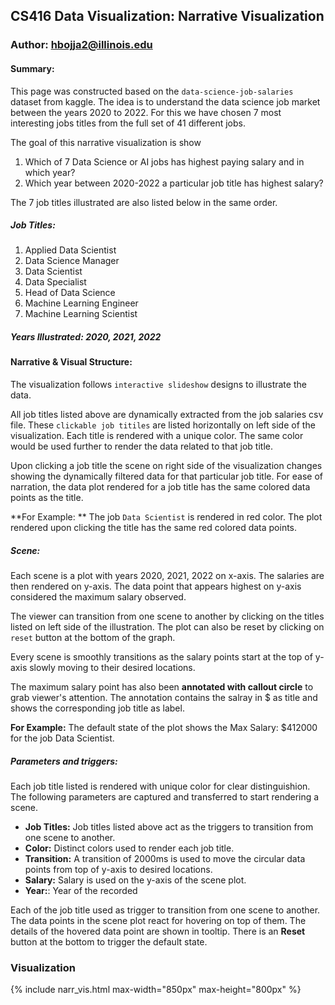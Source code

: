 ## CS416 Data Visualization: Narrative Visualization
### Author: hbojja2@illinois.edu



#### Summary:
This page was constructed based on the `data-science-job-salaries` dataset from kaggle. The idea is to understand the data science job market between the years 2020 to 2022. For this we have chosen 7 most interesting jobs titles from the full set of 41 different jobs.

The goal of this narrative visualization is show 
1. Which of 7 Data Science or AI jobs has highest paying salary and in which year? 
2. Which year between 2020-2022 a particular job title has highest salary?

The 7 job titles illustrated are also listed below in the same order.

##### Job Titles:
1. Applied Data Scientist 
2. Data Science Manager 
3. Data Scientist 
4. Data Specialist 
5. Head of Data Science 
6. Machine Learning Engineer 
7. Machine Learning Scientist

##### Years Illustrated: 2020, 2021, 2022


#### Narrative & Visual Structure:
The visualization follows `interactive slideshow` designs to illustrate the data.

All job titles listed above are dynamically extracted from the job salaries csv file. These `clickable job titiles` are listed horizontally on left side of the visualization. Each title is rendered with a unique color. The same color would be used further to render the data related to that job title.

Upon clicking a job title the scene on right side of the visualization changes showing the dynamically filtered data for that particular job title. For ease of narration, the data plot rendered for a job title has the same colored data points as the title.

**For Example: ** The job `Data Scientist` is rendered in red color. The plot rendered upon clicking the title has the same red colored data points.

##### Scene:
Each scene is a plot with years 2020, 2021, 2022 on x-axis. The salaries are then rendered on y-axis. The data point that appears highest on y-axis considered the maximum salary observed.

The viewer can transition from one scene to another by clicking on the titles listed on left side of the illustration. The plot can also be reset by clicking on `reset` button at the bottom of the graph.

Every scene is smoothly transitions as the salary points start at the top of y-axis slowly moving to their desired locations.

The maximum salary point has also been **annotated with callout circle** to grab viewer's attention. The annotation contains the salray in $ as title and shows the corresponding job title as label.

**For Example:** The default state of the plot shows the Max Salary: $412000 for the job Data Scientist. 

##### Parameters and triggers:
Each job title listed is rendered with unique color for clear distinguishion. The following parameters are captured and transferred to start rendering a scene.
- **Job Titles:** Job titles listed above act as the triggers to transition from one scene to another.
- **Color:** Distinct colors used to render each job title.
- **Transition:** A transition of 2000ms is used to move the circular data points from top of y-axis to desired locations.
- **Salary:** Salary is used on the y-axis of the scene plot.
- **Year:**: Year of the recorded 

Each of the job title used as trigger to transition from one scene to another. The data points in the scene plot react for hovering on top of them. The details of the hovered data point are shown in tooltip. There is an **Reset** button at the bottom to trigger the default state.

### Visualization
{% include narr_vis.html max-width="850px" max-height="800px" %}

